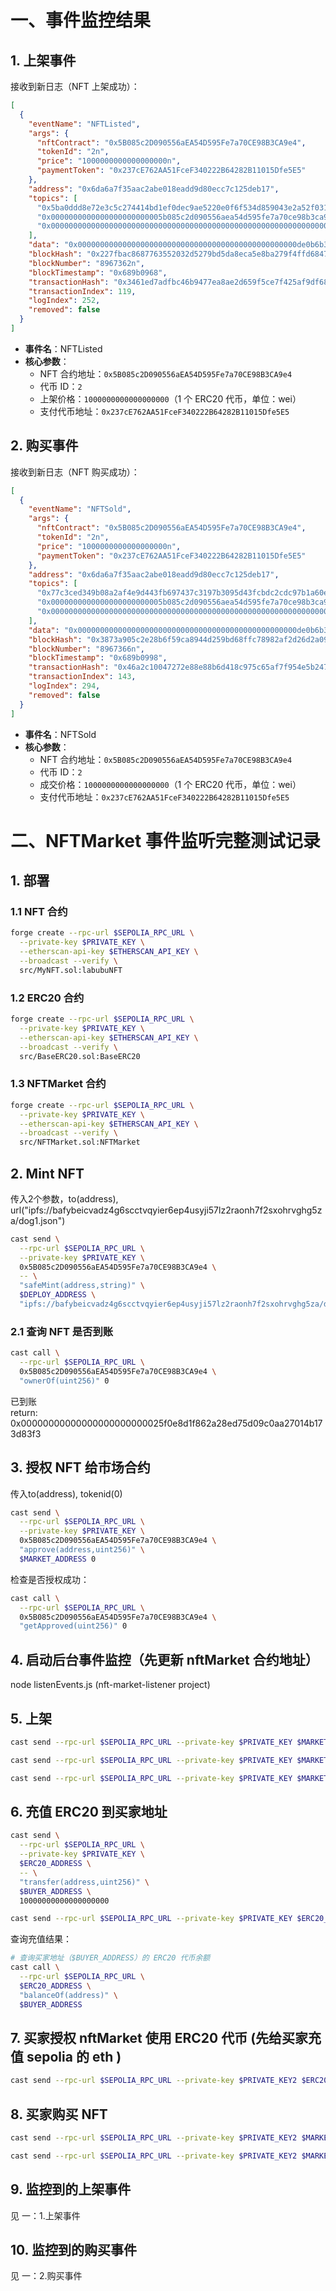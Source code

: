 
# 一、事件监控结果
## 1. 上架事件
接收到新日志（NFT 上架成功）：

```json
[
  {
    "eventName": "NFTListed",
    "args": {
      "nftContract": "0x5B085c2D090556aEA54D595Fe7a70CE98B3CA9e4",
      "tokenId": "2n",
      "price": "1000000000000000000n",
      "paymentToken": "0x237cE762AA51FceF340222B64282B11015Dfe5E5"
    },
    "address": "0x6da6a7f35aac2abe018eadd9d80ecc7c125deb17",
    "topics": [
      "0x5ba0ddd8e72e3c5c274414bd1ef0dec9ae5220e0f6f534d859043e2a52f0319f",
      "0x0000000000000000000000005b085c2d090556aea54d595fe7a70ce98b3ca9e4",
      "0x0000000000000000000000000000000000000000000000000000000000000002"
    ],
    "data": "0x0000000000000000000000000000000000000000000000000de0b6b3a7640000000000000000000000000000237ce762aa51fcef340222b64282b11015dfe5e5",
    "blockHash": "0x227fbac8687763552032d5279bd5da8eca5e8ba279f4ffd68472dfb72b85d62e",
    "blockNumber": "8967362n",
    "blockTimestamp": "0x689b0968",
    "transactionHash": "0x3461ed7adfbc46b9477ea8ae2d659f5ce7f425af9df682f90079fcd558af1ceb",
    "transactionIndex": 119,
    "logIndex": 252,
    "removed": false
  }
]
```

- **事件名**：NFTListed  
- **核心参数**：  
  - NFT 合约地址：`0x5B085c2D090556aEA54D595Fe7a70CE98B3CA9e4`  
  - 代币 ID：`2`  
  - 上架价格：`1000000000000000000`（1 个 ERC20 代币，单位：wei）  
  - 支付代币地址：`0x237cE762AA51FceF340222B64282B11015Dfe5E5`  


## 2. 购买事件
接收到新日志（NFT 购买成功）：

```json
[
  {
    "eventName": "NFTSold",
    "args": {
      "nftContract": "0x5B085c2D090556aEA54D595Fe7a70CE98B3CA9e4",
      "tokenId": "2n",
      "price": "1000000000000000000n",
      "paymentToken": "0x237cE762AA51FceF340222B64282B11015Dfe5E5"
    },
    "address": "0x6da6a7f35aac2abe018eadd9d80ecc7c125deb17",
    "topics": [
      "0x77c3ced349b08a2af4e9d443fb697437c3197b3095d43fcbdc2cdc97b1a60e0c",
      "0x0000000000000000000000005b085c2d090556aea54d595fe7a70ce98b3ca9e4",
      "0x0000000000000000000000000000000000000000000000000000000000000002"
    ],
    "data": "0x0000000000000000000000000000000000000000000000000de0b6b3a7640000000000000000000000000000237ce762aa51fcef340222b64282b11015dfe5e5",
    "blockHash": "0x3873a905c2e28b6f59ca8944d259bd68ffc78982af2d26d2a09113e04856dbe3",
    "blockNumber": "8967366n",
    "blockTimestamp": "0x689b0998",
    "transactionHash": "0x46a2c10047272e88e88b6d418c975c65af7f954e5b247fc59942f8ab082e6142",
    "transactionIndex": 143,
    "logIndex": 294,
    "removed": false
  }
]
```

- **事件名**：NFTSold  
- **核心参数**：  
  - NFT 合约地址：`0x5B085c2D090556aEA54D595Fe7a70CE98B3CA9e4`  
  - 代币 ID：`2`  
  - 成交价格：`1000000000000000000`（1 个 ERC20 代币，单位：wei）  
  - 支付代币地址：`0x237cE762AA51FceF340222B64282B11015Dfe5E5`  


# 二、NFTMarket 事件监听完整测试记录

## 1. 部署
### 1.1 NFT 合约
```bash
forge create --rpc-url $SEPOLIA_RPC_URL \
  --private-key $PRIVATE_KEY \
  --etherscan-api-key $ETHERSCAN_API_KEY \
  --broadcast --verify \
  src/MyNFT.sol:labubuNFT
```

### 1.2 ERC20 合约
```bash
forge create --rpc-url $SEPOLIA_RPC_URL \
  --private-key $PRIVATE_KEY \
  --etherscan-api-key $ETHERSCAN_API_KEY \
  --broadcast --verify \
  src/BaseERC20.sol:BaseERC20
```

### 1.3 NFTMarket 合约
```bash
forge create --rpc-url $SEPOLIA_RPC_URL \
  --private-key $PRIVATE_KEY \
  --etherscan-api-key $ETHERSCAN_API_KEY \
  --broadcast --verify \
  src/NFTMarket.sol:NFTMarket
```

## 2. Mint NFT
传入2个参数，to(address), url("ipfs://bafybeicvadz4g6scctvqyier6ep4usyji57lz2raonh7f2sxohrvghg5za/dog1.json")
```bash
cast send \
  --rpc-url $SEPOLIA_RPC_URL \
  --private-key $PRIVATE_KEY \
  0x5B085c2D090556aEA54D595Fe7a70CE98B3CA9e4 \
  -- \
  "safeMint(address,string)" \
  $DEPLOY_ADDRESS \  
  "ipfs://bafybeicvadz4g6scctvqyier6ep4usyji57lz2raonh7f2sxohrvghg5za/dog1.json"
```

### 2.1 查询 NFT 是否到账
```bash
cast call \
  --rpc-url $SEPOLIA_RPC_URL \
  0x5B085c2D090556aEA54D595Fe7a70CE98B3CA9e4 \
  "ownerOf(uint256)" 0
```

已到账  
return: 0x00000000000000000000000025f0e8d1f862a28ed75d09c0aa27014b173d83f3

## 3. 授权 NFT 给市场合约
传入to(address), tokenid(0)
```bash
cast send \
  --rpc-url $SEPOLIA_RPC_URL \
  --private-key $PRIVATE_KEY \
  0x5B085c2D090556aEA54D595Fe7a70CE98B3CA9e4 \
  "approve(address,uint256)" \
  $MARKET_ADDRESS 0
```

检查是否授权成功：
```bash
cast call \
  --rpc-url $SEPOLIA_RPC_URL \
  0x5B085c2D090556aEA54D595Fe7a70CE98B3CA9e4 \
  "getApproved(uint256)" 0
```

## 4. 启动后台事件监控（先更新 nftMarket 合约地址）
node listenEvents.js (nft-market-listener project)

## 5. 上架
```bash
cast send --rpc-url $SEPOLIA_RPC_URL --private-key $PRIVATE_KEY $MARKET_ADDRESS "listNFT(address,uint256,uint256,address)" $NFT_ADDRESS 0 1000000000000000000 $ERC20_ADDRESS
```
```bash
cast send --rpc-url $SEPOLIA_RPC_URL --private-key $PRIVATE_KEY $MARKET_ADDRESS "listNFT(address,uint256,uint256,address)" $NFT_ADDRESS 1 1000000000000000000 $ERC20_ADDRESS
```
```bash
cast send --rpc-url $SEPOLIA_RPC_URL --private-key $PRIVATE_KEY $MARKET_ADDRESS "listNFT(address,uint256,uint256,address)" $NFT_ADDRESS 2 1000000000000000000 $ERC20_ADDRESS
```

## 6. 充值 ERC20 到买家地址
```bash
cast send \
  --rpc-url $SEPOLIA_RPC_URL \
  --private-key $PRIVATE_KEY \ 
  $ERC20_ADDRESS \
  -- \
  "transfer(address,uint256)" \  
  $BUYER_ADDRESS \  
  10000000000000000000
```

```bash
cast send --rpc-url $SEPOLIA_RPC_URL --private-key $PRIVATE_KEY $ERC20_ADDRESS "transfer(address,uint256)" $BUYER_ADDRESS 10000000000000000000
```

查询充值结果：
```bash
# 查询买家地址（$BUYER_ADDRESS）的 ERC20 代币余额
cast call \
  --rpc-url $SEPOLIA_RPC_URL \
  $ERC20_ADDRESS \
  "balanceOf(address)" \
  $BUYER_ADDRESS
```

## 7. 买家授权 nftMarket 使用 ERC20 代币 (先给买家充值 sepolia 的 eth )
```bash
cast send --rpc-url $SEPOLIA_RPC_URL --private-key $PRIVATE_KEY2 $ERC20_ADDRESS "approve(address,uint256)" $MARKET_ADDRESS 1000000000000000000
```

## 8. 买家购买 NFT
```bash
cast send --rpc-url $SEPOLIA_RPC_URL --private-key $PRIVATE_KEY2 $MARKET_ADDRESS "buyNFT(address,uint256,address)" $NFT_ADDRESS 1 $ERC20_ADDRESS
```
```bash
cast send --rpc-url $SEPOLIA_RPC_URL --private-key $PRIVATE_KEY2 $MARKET_ADDRESS "buyNFT(address,uint256,address)" $NFT_ADDRESS 2 $ERC20_ADDRESS
```

## 9. 监控到的上架事件
见 一：1.上架事件

## 10. 监控到的购买事件
见 一：2.购买事件

